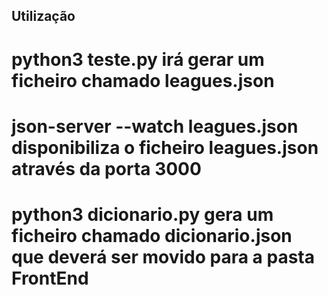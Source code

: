 ## Utilização

# python3 teste.py irá gerar um ficheiro chamado leagues.json
# json-server --watch leagues.json disponibiliza o ficheiro leagues.json através da porta 3000
# python3 dicionario.py gera um ficheiro chamado dicionario.json que deverá ser movido para a pasta FrontEnd

